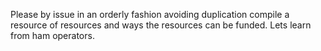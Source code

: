 Please by issue in an orderly fashion avoiding duplication compile a resource of resources and ways the resources can be funded.
Lets learn from ham operators.
